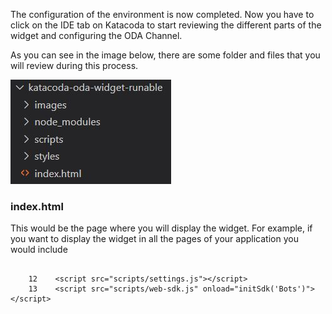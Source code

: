 The configuration of the environment is now completed. Now you have to click on the IDE tab on Katacoda to start reviewing the different parts of the widget and configuring the ODA Channel.

As you can see in the image below, there are some folder and files that you will review during this process.

![Oracle Digital Assistant - widget folder structure](assets/folder-structure.jpg)

### index.html
This would be the page where you will display the widget. For example, if you want to display the widget in all the pages of your application you would include 


<pre><code>
	12    &lt;script src="scripts/settings.js">&lt;/script>
	13    &lt;script src="scripts/web-sdk.js" onload="initSdk('Bots')">&lt;/script>
</code></pre>